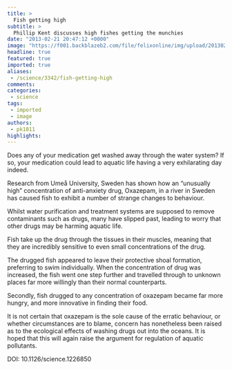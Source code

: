 ```yaml
---
title: >
  Fish getting high
subtitle: >
  Phillip Kent discusses high fishes getting the munchies
date: "2013-02-21 20:47:12 +0000"
image: "https://f001.backblazeb2.com/file/felixonline/img/upload/201302220250-tna08-fish_wallpapers_123.jpg"
headline: true
featured: true
imported: true
aliases:
 - /science/3342/fish-getting-high
comments:
categories:
 - science
tags:
 - imported
 - image
authors:
 - pk1811
highlights:
---
```


Does any of your medication get washed away through the water system? If so, your medication could lead to aquatic life having a very exhilarating day indeed.

Research from Umeå University, Sweden has shown how an “unusually high” concentration of anti-anxiety drug, Oxazepam, in a river in Sweden has caused fish to exhibit a number of strange changes to behaviour.

Whilst water purification and treatment systems are supposed to remove contaminants such as drugs, many have slipped past, leading to worry that other drugs may be harming aquatic life.

Fish take up the drug through the tissues in their muscles, meaning that they are incredibly sensitive to even small concentrations of the drug.

The drugged fish appeared to leave their protective shoal formation, preferring to swim individually. When the concentration of drug was increased, the fish went one step further and travelled through to unknown places far more willingly than their normal counterparts.

Secondly, fish drugged to any concentration of oxazepam became far more hungry, and more innovative in finding their food.

It is not certain that oxazepam is the sole cause of the erratic behaviour, or whether circumstances are to blame, concern has nonetheless been raised as to the ecological effects of washing drugs out into the oceans. It is hoped that this will again raise the argument for regulation of aquatic pollutants.

DOI: 10.1126/science.1226850
